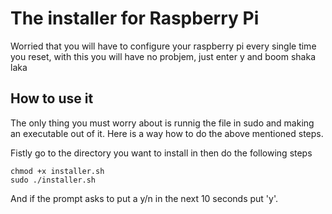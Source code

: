 # The installer for Raspberry Pi
Worried that you will have to configure your raspberry pi every single time you reset, with this you will have no probjem, just enter y and boom shaka laka

## How to use it
The only thing you must worry about is runnig the file in sudo and making an executable out of it. Here is a way how to do the above mentioned steps.

Fistly go to the directory you want to install in then do the following steps
```
chmod +x installer.sh
sudo ./installer.sh
```

And if the prompt asks to put a y/n in the next 10 seconds put 'y'.
